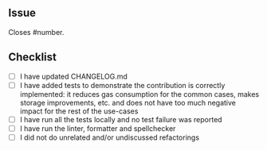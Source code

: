 <!--
IMPORTANT:
If your PR doesn't close a particular issue, please, create the issue first and describe the whole context: what you're adding/changing and why you're doing so. And only then open the Pull Request, which would close that issue!
-->

## Issue

Closes #number.

## Checklist

- [ ] I have updated CHANGELOG.md
- [ ] I have added tests to demonstrate the contribution is correctly implemented: it reduces gas consumption for the common cases, makes storage improvements, etc. and does not have too much negative impact for the rest of the use-cases
- [ ] I have run all the tests locally and no test failure was reported
- [ ] I have run the linter, formatter and spellchecker
- [ ] I did not do unrelated and/or undiscussed refactorings
